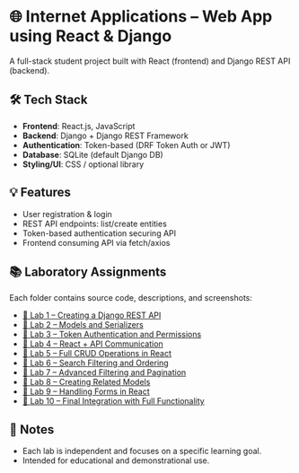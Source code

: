 # 🌐 Internet Applications – Web App using React & Django

A full-stack student project built with React (frontend) and Django REST API (backend).

## 🛠️ Tech Stack

- **Frontend**: React.js, JavaScript
- **Backend**: Django + Django REST Framework
- **Authentication**: Token-based (DRF Token Auth or JWT)
- **Database**: SQLite (default Django DB)
- **Styling/UI**: CSS / optional library

## 💡 Features

- User registration & login
- REST API endpoints: list/create entities
- Token-based authentication securing API
- Frontend consuming API via fetch/axios

## 📚 Laboratory Assignments

Each folder contains source code, descriptions, and screenshots:

- [🔗 Lab 1 – Creating a Django REST API](https://github.com/Reszke97/aplikacje-internetowe-Reszke-185ic/tree/main/lab1)
- [🔗 Lab 2 – Models and Serializers](https://github.com/Reszke97/aplikacje-internetowe-Reszke-185ic/tree/main/lab2)
- [🔗 Lab 3 – Token Authentication and Permissions](https://github.com/Reszke97/aplikacje-internetowe-Reszke-185ic/tree/main/lab3)
- [🔗 Lab 4 – React + API Communication](https://github.com/Reszke97/aplikacje-internetowe-Reszke-185ic/tree/main/lab4)
- [🔗 Lab 5 – Full CRUD Operations in React](https://github.com/Reszke97/aplikacje-internetowe-Reszke-185ic/tree/main/lab5)
- [🔗 Lab 6 – Search Filtering and Ordering](https://github.com/Reszke97/aplikacje-internetowe-Reszke-185ic/tree/main/lab6)
- [🔗 Lab 7 – Advanced Filtering and Pagination](https://github.com/Reszke97/aplikacje-internetowe-Reszke-185ic/tree/main/lab7)
- [🔗 Lab 8 – Creating Related Models](https://github.com/Reszke97/aplikacje-internetowe-Reszke-185ic/tree/main/lab8)
- [🔗 Lab 9 – Handling Forms in React](https://github.com/Reszke97/aplikacje-internetowe-Reszke-185ic/tree/main/lab9)
- [🔗 Lab 10 – Final Integration with Full Functionality](https://github.com/Reszke97/aplikacje-internetowe-Reszke-185ic/tree/main/lab10)

## 🧠 Notes

- Each lab is independent and focuses on a specific learning goal.
- Intended for educational and demonstrational use.
